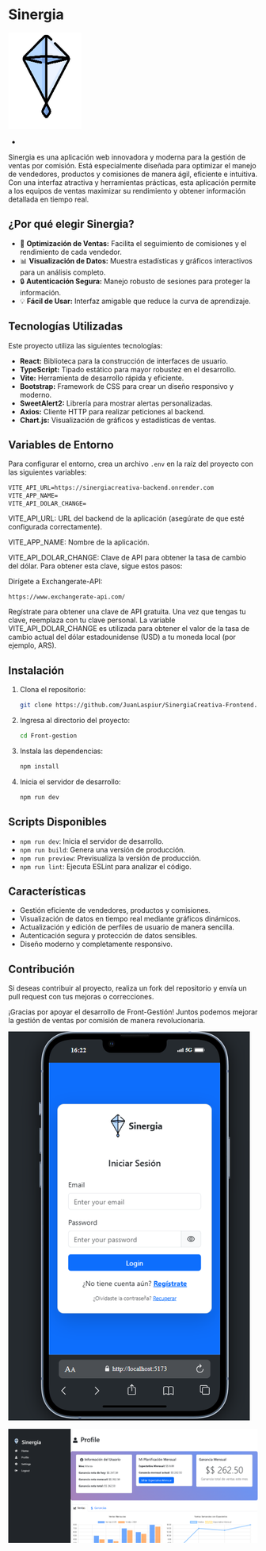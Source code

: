 # Sinergia
![Logo](./public/readme/cometa.png)

-
Sinergia es una aplicación web innovadora y moderna para la gestión de ventas por comisión. Está especialmente diseñada para optimizar el manejo de vendedores, productos y comisiones de manera ágil, eficiente e intuitiva. Con una interfaz atractiva y herramientas prácticas, esta aplicación permite a los equipos de ventas maximizar su rendimiento y obtener información detallada en tiempo real.

## ¿Por qué elegir Sinergia?

- 🌟 **Optimización de Ventas:** Facilita el seguimiento de comisiones y el rendimiento de cada vendedor.
- 📊 **Visualización de Datos:** Muestra estadísticas y gráficos interactivos para un análisis completo.
- 🔒 **Autenticación Segura:** Manejo robusto de sesiones para proteger la información.
- 💡 **Fácil de Usar:** Interfaz amigable que reduce la curva de aprendizaje.

## Tecnologías Utilizadas

Este proyecto utiliza las siguientes tecnologías:

- **React:** Biblioteca para la construcción de interfaces de usuario.
- **TypeScript:** Tipado estático para mayor robustez en el desarrollo.
- **Vite:** Herramienta de desarrollo rápida y eficiente.
- **Bootstrap:** Framework de CSS para crear un diseño responsivo y moderno.
- **SweetAlert2:** Librería para mostrar alertas personalizadas.
- **Axios:** Cliente HTTP para realizar peticiones al backend.
- **Chart.js:** Visualización de gráficos y estadísticas de ventas.

## Variables de Entorno

Para configurar el entorno, crea un archivo `.env` en la raíz del proyecto con las siguientes variables:

```
VITE_API_URL=https://sinergiacreativa-backend.onrender.com
VITE_APP_NAME=
VITE_API_DOLAR_CHANGE=
```
VITE_API_URL: URL del backend de la aplicación (asegúrate de que esté configurada correctamente).

VITE_APP_NAME: Nombre de la aplicación.


VITE_API_DOLAR_CHANGE: Clave de API para obtener la tasa de cambio del dólar. Para obtener esta clave, sigue estos pasos:

Dirígete a Exchangerate-API:
```
https://www.exchangerate-api.com/
```
Regístrate para obtener una clave de API gratuita.
Una vez que tengas tu clave, reemplaza  con tu clave personal.
La variable VITE_API_DOLAR_CHANGE es utilizada para obtener el valor de la tasa de cambio actual del dólar estadounidense (USD) a tu moneda local (por ejemplo, ARS).

## Instalación

1. Clona el repositorio:
   ```bash
   git clone https://github.com/JuanLaspiur/SinergiaCreativa-Frontend.git
   ```

2. Ingresa al directorio del proyecto:
   ```bash
   cd Front-gestion
   ```

3. Instala las dependencias:
   ```bash
   npm install
   ```

4. Inicia el servidor de desarrollo:
   ```bash
   npm run dev
   ```

## Scripts Disponibles

- `npm run dev`: Inicia el servidor de desarrollo.
- `npm run build`: Genera una versión de producción.
- `npm run preview`: Previsualiza la versión de producción.
- `npm run lint`: Ejecuta ESLint para analizar el código.

## Características

- Gestión eficiente de vendedores, productos y comisiones.
- Visualización de datos en tiempo real mediante gráficos dinámicos.
- Actualización y edición de perfiles de usuario de manera sencilla.
- Autenticación segura y protección de datos sensibles.
- Diseño moderno y completamente responsivo.

## Contribución

Si deseas contribuir al proyecto, realiza un fork del repositorio y envía un pull request con tus mejoras o correcciones.

¡Gracias por apoyar el desarrollo de Front-Gestión! Juntos podemos mejorar la gestión de ventas por comisión de manera revolucionaria.


![Imagen 1](./public/readme/2.png)


![Imagen 2](./public/readme/3.png)